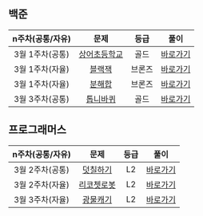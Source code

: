## 백준

| n주차(공통/자유) |                         문제                          |  등급  |                 풀이                 |
| :--------------: | :---------------------------------------------------: | :----: | :----------------------------------: |
| 3월 1주차(공통)  | [상어초등학교](https://www.acmicpc.net/problem/21608) |  골드  | [바로가기](./백준/구현/상어초등학교) |
| 3월 1주차(자율)  |    [블랙잭](https://www.acmicpc.net/problem/2798)     | 브론즈 | [바로가기](./백준/브루트포스/블랙잭) |
| 3월 1주차(자율)  |    [분해합](https://www.acmicpc.net/problem/2231)     | 브론즈 | [바로가기](./백준/브루트포스/분해합) |
| 3월 3주차(공통)  |   [톱니바퀴](https://www.acmicpc.net/problem/14891)   |  골드  | [바로가기](./백준/구현/톱니바퀴_DFS) |



## 프로그래머스

| n주차(공통/자유) |                             문제                             | 등급 |                     풀이                     |
| :--------------: | :----------------------------------------------------------: | :--: | :------------------------------------------: |
| 3월 2주차(공통)  | [덧칠하기](https://school.programmers.co.kr/learn/courses/30/lessons/161989) |  L2  |  [바로가기](./프로그래머스/Level2/덧칠하기)  |
| 3월 2주차(자율)  | [리코쳇로봇](https://school.programmers.co.kr/learn/courses/30/lessons/169199) |  L2  | [바로가기](./프로그래머스/Level2/리코쳇로봇) |
| 3월 3주차(자율)  | [광물캐기](https://school.programmers.co.kr/learn/courses/30/lessons/172927) |  L2  |  [바로가기](./프로그래머스/Level2/광물캐기)  |

